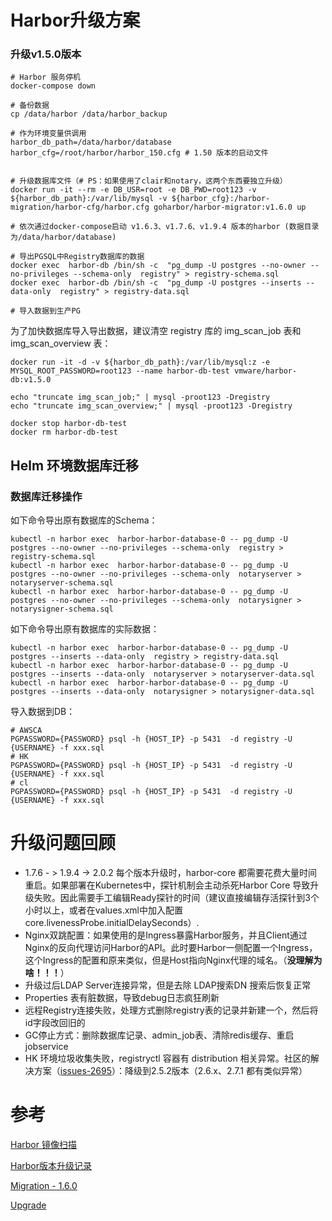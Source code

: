 # Harbor升级方案

### 升级v1.5.0版本

```shell
# Harbor 服务停机
docker-compose down

# 备份数据
cp /data/harbor /data/harbor_backup

# 作为环境变量供调用
harbor_db_path=/data/harbor/database
harbor_cfg=/root/harbor/harbor_150.cfg # 1.50 版本的启动文件


# 升级数据库文件（# PS：如果使用了clair和notary，这两个东西要独立升级）
docker run -it --rm -e DB_USR=root -e DB_PWD=root123 -v ${harbor_db_path}:/var/lib/mysql -v ${harbor_cfg}:/harbor-migration/harbor-cfg/harbor.cfg goharbor/harbor-migrator:v1.6.0 up

# 依次通过docker-compose启动 v1.6.3、v1.7.6、v1.9.4 版本的harbor (数据目录为/data/harbor/database)

# 导出PGSQL中Registry数据库的数据
docker exec  harbor-db /bin/sh -c  "pg_dump -U postgres --no-owner --no-privileges --schema-only  registry" > registry-schema.sql
docker exec  harbor-db /bin/sh -c  "pg_dump -U postgres --inserts --data-only  registry" > registry-data.sql

# 导入数据到生产PG
```

为了加快数据库导入导出数据，建议清空 registry 库的 img_scan_job 表和 img_scan_overview 表：

```shell
docker run -it -d -v ${harbor_db_path}:/var/lib/mysql:z -e MYSQL_ROOT_PASSWORD=root123 --name harbor-db-test vmware/harbor-db:v1.5.0

echo "truncate img_scan_job;" | mysql -proot123 -Dregistry
echo "truncate img_scan_overview;" | mysql -proot123 -Dregistry

docker stop harbor-db-test
docker rm harbor-db-test
```

## Helm 环境数据库迁移

### 数据库迁移操作

如下命令导出原有数据库的Schema：

```
kubectl -n harbor exec  harbor-harbor-database-0 -- pg_dump -U postgres --no-owner --no-privileges --schema-only  registry > registry-schema.sql
kubectl -n harbor exec  harbor-harbor-database-0 -- pg_dump -U postgres --no-owner --no-privileges --schema-only  notaryserver > notaryserver-schema.sql
kubectl -n harbor exec  harbor-harbor-database-0 -- pg_dump -U postgres --no-owner --no-privileges --schema-only  notarysigner > notarysigner-schema.sql
```
如下命令导出原有数据库的实际数据：
```
kubectl -n harbor exec  harbor-harbor-database-0 -- pg_dump -U postgres --inserts --data-only  registry > registry-data.sql
kubectl -n harbor exec  harbor-harbor-database-0 -- pg_dump -U postgres --inserts --data-only  notaryserver > notaryserver-data.sql
kubectl -n harbor exec  harbor-harbor-database-0 -- pg_dump -U postgres --inserts --data-only  notarysigner > notarysigner-data.sql
```

导入数据到DB：

```shell
# AWSCA 
PGPASSWORD={PASSWORD} psql -h {HOST_IP} -p 5431  -d registry -U {USERNAME} -f xxx.sql
# HK
PGPASSWORD={PASSWORD} psql -h {HOST_IP} -p 5431  -d registry -U {USERNAME} -f xxx.sql
# cl
PGPASSWORD={PASSWORD} psql -h {HOST_IP} -p 5431  -d registry -U {USERNAME} -f xxx.sql
```
# 升级问题回顾

- 1.7.6 - > 1.9.4 -> 2.0.2 每个版本升级时，harbor-core 都需要花费大量时间重启。如果部署在Kubernetes中，探针机制会主动杀死Harbor Core 导致升级失败。因此需要手工编辑Ready探针的时间（建议直接编辑存活探针到3个小时以上，或者在values.xml中加入配置core.livenessProbe.initialDelaySeconds）.
- Nginx双跳配置：如果使用的是Ingress暴露Harbor服务，并且Client通过Nginx的反向代理访问Harbor的API。此时要Harbor一侧配置一个Ingress，这个Ingress的配置和原来类似，但是Host指向Nginx代理的域名。（**没理解为啥！！！**）
- 升级过后LDAP Server连接异常，但是去除 LDAP搜索DN 搜索后恢复正常
- Properties 表有脏数据，导致debug日志疯狂刷新
- 远程Registry连接失败，处理方式删除registry表的记录并新建一个，然后将id字段改回旧的
- GC停止方式：删除数据库记录、admin_job表、清除redis缓存、重启jobservice
- HK 环境垃圾收集失败，registryctl 容器有 distribution 相关异常。社区的解决方案（[issues-2695](https://github.com/docker/distribution/issues/2695)）：降级到2.5.2版本（2.6.x、2.7.1 都有类似异常）

# 参考

[Harbor 镜像扫描](https://youendless.com/post/harbor_image_scan/)

[Harbor版本升级记录](https://www.dazhuanlan.com/2019/12/24/5e018a67c0cad/)

[Migration - 1.6.0](https://github.com/goharbor/harbor/blob/release-1.6.0/docs/migration_guide.md)

[Upgrade](https://goharbor.io/docs/2.0.0/administration/upgrade/)